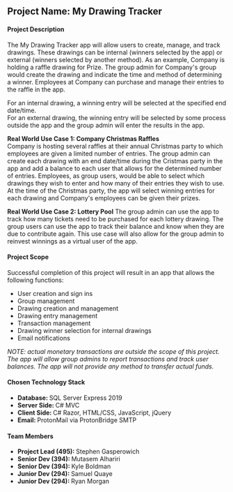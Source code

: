 <h2>Project Name: My Drawing Tracker</h2>

<h4>Project Description</h4>  
<p>
	The My Drawing Tracker app will allow users to create, manage, and track drawings. These drawings can be internal (winners selected by the app) or external (winners selected by another method). As an example, Company is holding a raffle drawing for Prize. The group admin for Company's group would create the drawing and indicate the time and method of determining a winner. Employees at Company can purchase and manage their entries to the raffle in the app. 
</p>
<p>
	For an internal drawing, a winning entry will be selected at the specified end date/time. <br />
	For an external drawing, the winning entry will be selected by some process outside the app and the group admin will enter the results in the app.
</p>
<p>
	<b>Real World Use Case 1: Company Christmas Raffles</b> <br />
	Company is hosting several raffles at their annual Christmas party to which employees are given a limited  number of entries. The group admin can create each drawing with an end date/time during the Cristmas party in the app and add a balance to each user that allows for the determined number of entries. Employees, as group users, would be able to select which drawings they wish to enter and how many of their  entries they wish to use. At the time of the Christmas party, the app will select winning entries for each  drawing and Company's employees can be given their prizes. 
</p>
<p>
	<b>Real World Use Case 2: Lottery Pool</b>
	The group admin can use the app to track how many tickets need to be purchased for each lottery drawing.
	The group users can use the app to track their balance and know when they are due to contribute again.
	This use case will also allow for the group admin to reinvest winnings as a virtual user of the app. 
</p>
<h4>Project Scope </h4>
	<p>
	Successful completion of this project will result in an app that allows the following functions: <br/ >
<ul>
	<li>User creation and sign ins</li>
	<li>Group management</li>
	<li>Drawing creation and management</li>  
	<li>Drawing entry management</li>
	<li>Transaction management</li>
	<li>Drawing winner selection for internal drawings</li>
	<li>Email notifications</li>
</ul>
</p>
<p>
	<i>NOTE: actual monetary transactions are outside the scope of this project. The app will allow group admins to report transactions and track user balances. The app will not provide any method to transfer actual funds.</i>
</p>


<h4>Chosen Technology Stack</h4>
<ul>
	<li><b>Database: </b>SQL Server Express 2019</li>
	<li><b>Server Side: </b>C# MVC</li>
	<li><b>Client Side: </b>C# Razor, HTML/CSS, JavaScript, jQuery</li>
	<li><b>Email: </b>ProtonMail via ProtonBridge SMTP</li>
</ul>

<h4>Team Members</h4>
<ul>
	<li><b>Project Lead (495): </b> Stephen Gasperowich</li>
	<li><b>Senior Dev (394): </b> Mutasem Alhariri</li>
	<li><b>Senior Dev (394): </b> Kyle Boldman</li>
	<li><b>Junior Dev (294): </b> Samuel Quaye</li>
	<li><b>Junior Dev (294): </b> Ryan Morgan</li> 
	</ul>
